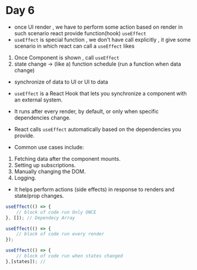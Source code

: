 # Day 6


- once UI render , we have to perform some action based on render in such scenario react provide function(hook) `useEffect` 
- `useEffect`  is special function , we don't have call explicitly , it give some scenario in which react can call a `useEffect` likes
1. Once Component is shown , call `useEffect`
2. state change -> (like a) function schedule (run a function when data change)
- synchronize of data to UI or UI to data

- `useEffect` is a React Hook that lets you synchronize a component with an external system.
- It runs after every render, by default, or only when specific dependencies change.
- React calls `useEffect` automatically based on the dependencies you provide.
- Common use cases include:
1. Fetching data after the component mounts.
2. Setting up subscriptions.
3. Manually changing the DOM.
4. Logging.
- It helps perform actions (side effects) in response to renders and state/prop changes.
```jsx
useEffect(() => {
    // block of code run Only ONCE
}, []); // Dependecy Array

useEffect(() => {
    // block of code run every render
});

useEffect(() => {
    // block of code run when states changed
},[states]); // 
```